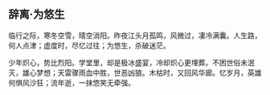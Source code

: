 ## 辞离·为悠生

临行之际，寒冬空雪，晴空消阳。昨夜江头月孤鸣，风微过，凄冷满囊。人生路，何人点津；虚度时，尽忆过往；为悠生，杀破迷茫。<br>

少年炽心，势比烈阳。学堂里，却是极冰盛宴，冷却炽心更埋葬。不困世俗未泯灭，雄心梦想；天雷骤雨血中胜，世恶凶狼。木枯时，又回风华廊。忆岁月，英雄何惧风沙狂；流年逝，一抹悠笑无牵强。<br>
